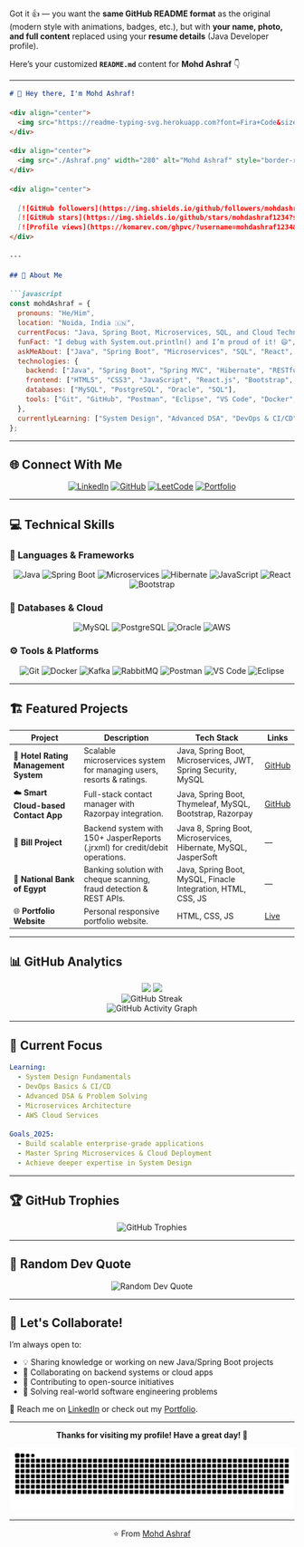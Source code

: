 Got it 👍 — you want the **same GitHub README format** as the original (modern style with animations, badges, etc.), but with **your name, photo, and full content** replaced using your **resume details** (Java Developer profile).

Here’s your customized **`README.md`** content for **Mohd Ashraf** 👇

---

````markdown
# 👋 Hey there, I'm Mohd Ashraf!

<div align="center">
  <img src="https://readme-typing-svg.herokuapp.com?font=Fira+Code&size=28&duration=3000&pause=1000&color=F78D1E&center=true&vCenter=true&width=600&lines=Software+Developer+%F0%9F%92%BB;Java+%7C+Spring+Boot+%7C+Microservices;SQL+%7C+React+%7C+AWS;Problem+Solver+%F0%9F%A7%A9;Backend+Developer+%F0%9F%92%AA" alt="Typing SVG" />
</div>

<div align="center">
  <img src="./Ashraf.png" width="280" alt="Mohd Ashraf" style="border-radius: 50%; margin: 20px 0;" />
</div>

<div align="center">

  [![GitHub followers](https://img.shields.io/github/followers/mohdashraf1234?style=for-the-badge&color=orange&labelColor=000000)](https://github.com/mohdashraf1234)
  [![GitHub stars](https://img.shields.io/github/stars/mohdashraf1234?style=for-the-badge&color=orange&labelColor=000000)](https://github.com/mohdashraf1234)
  [![Profile views](https://komarev.com/ghpvc/?username=mohdashraf1234&style=for-the-badge&color=orange&labelColor=000000)](https://github.com/mohdashraf1234)
</div>

---

## 🧠 About Me

```javascript
const mohdAshraf = {
  pronouns: "He/Him",
  location: "Noida, India 🇮🇳",
  currentFocus: "Java, Spring Boot, Microservices, SQL, and Cloud Technologies",
  funFact: "I debug with System.out.println() and I’m proud of it! 😄",
  askMeAbout: ["Java", "Spring Boot", "Microservices", "SQL", "React", "AWS", "DSA"],
  technologies: {
    backend: ["Java", "Spring Boot", "Spring MVC", "Hibernate", "RESTful APIs", "Microservices"],
    frontend: ["HTML5", "CSS3", "JavaScript", "React.js", "Bootstrap", "Thymeleaf"],
    databases: ["MySQL", "PostgreSQL", "Oracle", "SQL"],
    tools: ["Git", "GitHub", "Postman", "Eclipse", "VS Code", "Docker", "Kafka", "RabbitMQ", "AWS"],
  },
  currentlyLearning: ["System Design", "Advanced DSA", "DevOps & CI/CD", "Cloud Architecture (AWS)"]
};
````

---

## 🌐 Connect With Me

<div align="center">

[![LinkedIn](https://img.shields.io/badge/LinkedIn-0077B5?style=for-the-badge\&logo=linkedin\&logoColor=white)](https://www.linkedin.com/in/mohd-ashraff)
[![GitHub](https://img.shields.io/badge/GitHub-181717?style=for-the-badge\&logo=github\&logoColor=white)](https://github.com/mohdashraf1234)
[![LeetCode](https://img.shields.io/badge/LeetCode-FFA116?style=for-the-badge\&logo=leetcode\&logoColor=white)](https://leetcode.com/u/acube/)
[![Portfolio](https://img.shields.io/badge/Portfolio-FF5722?style=for-the-badge\&logo=Firefox\&logoColor=white)](https://mohdashraf1234.github.io/PortfolioB/)

</div>

---

## 💻 Technical Skills

### 🚀 Languages & Frameworks

<div align="center">

![Java](https://img.shields.io/badge/Java-ED8B00?style=for-the-badge\&logo=java\&logoColor=white)
![Spring Boot](https://img.shields.io/badge/SpringBoot-6DB33F?style=for-the-badge\&logo=springboot\&logoColor=white)
![Microservices](https://img.shields.io/badge/Microservices-008C8C?style=for-the-badge)
![Hibernate](https://img.shields.io/badge/Hibernate-59666C?style=for-the-badge\&logo=hibernate\&logoColor=white)
![JavaScript](https://img.shields.io/badge/JavaScript-F7DF1E?style=for-the-badge\&logo=javascript\&logoColor=black)
![React](https://img.shields.io/badge/React-61DAFB?style=for-the-badge\&logo=react\&logoColor=black)
![Bootstrap](https://img.shields.io/badge/Bootstrap-563D7C?style=for-the-badge\&logo=bootstrap\&logoColor=white)

</div>

### 🧩 Databases & Cloud

<div align="center">

![MySQL](https://img.shields.io/badge/MySQL-005C84?style=for-the-badge\&logo=mysql\&logoColor=white)
![PostgreSQL](https://img.shields.io/badge/PostgreSQL-336791?style=for-the-badge\&logo=postgresql\&logoColor=white)
![Oracle](https://img.shields.io/badge/Oracle-F80000?style=for-the-badge\&logo=oracle\&logoColor=white)
![AWS](https://img.shields.io/badge/AWS-232F3E?style=for-the-badge\&logo=amazon-aws\&logoColor=white)

</div>

### ⚙️ Tools & Platforms

<div align="center">

![Git](https://img.shields.io/badge/Git-F05032?style=for-the-badge\&logo=git\&logoColor=white)
![Docker](https://img.shields.io/badge/Docker-2496ED?style=for-the-badge\&logo=docker\&logoColor=white)
![Kafka](https://img.shields.io/badge/Kafka-231F20?style=for-the-badge\&logo=apachekafka\&logoColor=white)
![RabbitMQ](https://img.shields.io/badge/RabbitMQ-FF6600?style=for-the-badge\&logo=rabbitmq\&logoColor=white)
![Postman](https://img.shields.io/badge/Postman-FF6C37?style=for-the-badge\&logo=postman\&logoColor=white)
![VS Code](https://img.shields.io/badge/VS%20Code-007ACC?style=for-the-badge\&logo=visual-studio-code\&logoColor=white)
![Eclipse](https://img.shields.io/badge/Eclipse-2C2255?style=for-the-badge\&logo=eclipse\&logoColor=white)

</div>

---

## 🏗️ Featured Projects

<div align="center">

| Project                               | Description                                                                  | Tech Stack                                                       | Links                                                                   |
| ------------------------------------- | ---------------------------------------------------------------------------- | ---------------------------------------------------------------- | ----------------------------------------------------------------------- |
| 🏨 **Hotel Rating Management System** | Scalable microservices system for managing users, resorts & ratings.         | Java, Spring Boot, Microservices, JWT, Spring Security, MySQL    | [GitHub](https://github.com/mohdashraf1234/HotelRatingManagementSystem) |
| ☁️ **Smart Cloud-based Contact App**  | Full-stack contact manager with Razorpay integration.                        | Java, Spring Boot, Thymeleaf, MySQL, Bootstrap, Razorpay         | [GitHub](https://github.com/mohdashraf1234)                             |
| 🧾 **Bill Project**                   | Backend system with 150+ JasperReports (.jrxml) for credit/debit operations. | Java 8, Spring Boot, Microservices, Hibernate, MySQL, JasperSoft | —                                                                       |
| 🏦 **National Bank of Egypt**         | Banking solution with cheque scanning, fraud detection & REST APIs.          | Java, Spring Boot, MySQL, Finacle Integration, HTML, CSS, JS     | —                                                                       |
| 🌐 **Portfolio Website**              | Personal responsive portfolio website.                                       | HTML, CSS, JS                                                    | [Live](https://mohdashraf1234.github.io/PortfolioB/)                    |

</div>

---

## 📊 GitHub Analytics

<div align="center">

  <img height="180em" src="https://github-readme-stats.vercel.app/api?username=mohdashraf1234&show_icons=true&theme=tokyonight&include_all_commits=true&count_private=true"/>
  <img height="180em" src="https://github-readme-stats.vercel.app/api/top-langs/?username=mohdashraf1234&layout=compact&langs_count=8&theme=tokyonight"/>

</div>

<div align="center">

  <img src="https://github-readme-streak-stats.herokuapp.com/?user=mohdashraf1234&theme=tokyonight" alt="GitHub Streak" />

</div>

<div align="center">

  <img src="https://github-readme-activity-graph.vercel.app/graph?username=mohdashraf1234&theme=tokyo-night&bg_color=1a1b27&color=70a5fd&line=70a5fd&point=ffffff&area=true&hide_border=true" alt="GitHub Activity Graph" />

</div>

---

## 🎯 Current Focus

```yaml
Learning:
  - System Design Fundamentals
  - DevOps Basics & CI/CD
  - Advanced DSA & Problem Solving
  - Microservices Architecture
  - AWS Cloud Services

Goals_2025:
  - Build scalable enterprise-grade applications
  - Master Spring Microservices & Cloud Deployment
  - Achieve deeper expertise in System Design
```

---

## 🏆 GitHub Trophies

<div align="center">

  <img src="https://github-profile-trophy.vercel.app/?username=mohdashraf1234&theme=tokyonight&no-frame=true&row=1&column=7" alt="GitHub Trophies" />

</div>

---

## 💬 Random Dev Quote

<div align="center">

  <img src="https://quotes-github-readme.vercel.app/api?type=horizontal&theme=tokyonight" alt="Random Dev Quote" />

</div>

---

## 🤝 Let's Collaborate!

I’m always open to:

* 💡 Sharing knowledge or working on new Java/Spring Boot projects
* 🚀 Collaborating on backend systems or cloud apps
* 🌟 Contributing to open-source initiatives
* 🧠 Solving real-world software engineering problems

📩 Reach me on [LinkedIn](https://www.linkedin.com/in/mohd-ashraff) or check out my [Portfolio](https://mohdashraf1234.github.io/PortfolioB/).

---

<div align="center">

**Thanks for visiting my profile! Have a great day! 🌟**

  <img src="https://raw.githubusercontent.com/platane/platane/output/github-contribution-grid-snake-dark.svg" alt="Snake animation" />

</div>

---

<div align="center">

⭐️ From [Mohd Ashraf](https://github.com/mohdashraf1234)

</div>
